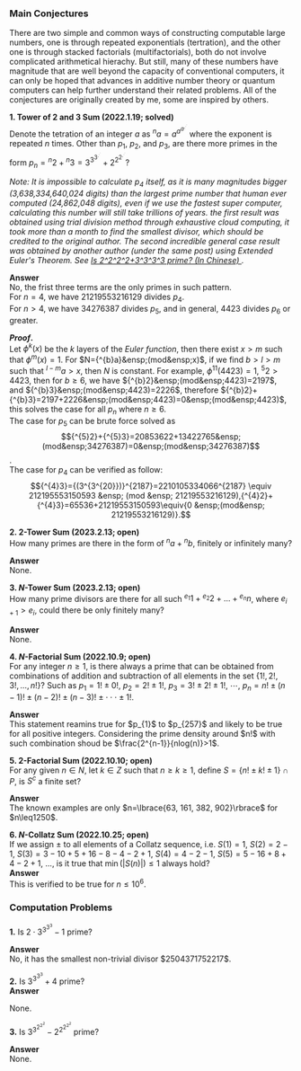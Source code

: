 ### Main Conjectures
There are two simple and common ways of constructing computable large numbers, one is through repeated exponentials (tertration), and the other one is through stacked factorials (multifactorials), both do not involve complicated arithmetical hierachy. But still, many of these numbers have magnitude that are well beyond the capacity of conventional computers, it can only be hoped that advances in additive number theory or quantum computers can help further understand their related problems. All of the conjectures are originally created by me, some are inspired by others.
<p/>

**1. Tower of $2$ and $3$ Sum (2022.1.19; solved)**
<br/>
Denote the tetration of an integer $a$ as ${^{n}a}=a^{a^{a^{.^{.^{.}}}}}$ where the exponent is repeated $n$ times. Other than $p_1$, $p_2$, and $p_3$, are there more primes in the form $p_n={^{n}2}+{^{n}3}=3^{3^{3^{.^{.^{.}}}}}+2^{2^{2^{.^{.^{.}}}}}$? <p/> 
*Note: It is impossible to calculate $p_4$ itself, as it is many magnitudes bigger (3,638,334,640,024 digits) than the largest prime number that human ever computed (24,862,048 digits), even if we use the fastest super computer, calculating this number will still take trillions of years. the first result was obtained using trial division method through exhaustive cloud computing, it took more than a month to find the smallest divisor, which should be credited to the original author. The second incredible general case result was obtained by another author (under the same post) using Extended Euler's Theorem. See <a href="https://www.zhihu.com/question/512482114/answer/2319816820?utm_id=0"> Is 2^2^2^2+3^3^3^3 prime? (In Chinese) </a>.* <p/>
  
<strong> Answer </strong> <br/>
No, the frist three terms are the only primes in such pattern. <br/>
For $n=4$, we have $21219553216129$ divides $p_4$. <br/>
For $n>{4}$, we have $34276387$ divides $p_5$, and in general, $4423$ divides $p_6$ or greater. <p/>
<strong> $Proof.$ </strong> <br/>
Let $\phi^{k}(x)$ be the $k$ layers of the $Euler$ $function$, then there exist $x>m$ such that $\phi^{m}(x)=1$. For $N={^{b}a}&ensp;(mod&ensp;x)$, if we find $b>l>m$ such that ${^{l-m}a}>x$, then $N$ is constant. For example, $\phi^{11}(4423)=1$, ${^{5}2}>4423$, then for $b\geq{6}$, we have ${^{b}2}&ensp;(mod&ensp;4423)=2197$, and ${^{b}3}&ensp;(mod&ensp;4423)=2226$, therefore ${^{b}2}+{^{b}3}=2197+2226&ensp;(mod&ensp;4423)=0&ensp;(mod&ensp;4423)$, this solves the case for all $p_n$ where $n\geq{6}$. <br/>
The case for $p_5$ can be brute force solved as $${^{5}2}+{^{5}3}=20853622+13422765&ensp;(mod&ensp;34276387)=0&ensp;(mod&ensp;34276387)$$. <br/>
The case for $p_4$ can be verified as follow: $${^{4}3}={(3^{3^{20}})}^{2187}=2210105334066^{2187} \equiv 212195553150593 &ensp; (mod &ensp; 21219553216129),{^{4}2}+{^{4}3}=65536+21219553150593\equiv{0 &ensp;(mod&ensp; 21219553216129)}.$$ <p/>

**2. $2$-Tower Sum (2023.2.13; open)**
<br/>
How many primes are there in the form of ${^{n}a}+{^{n}b}$, finitely or infinitely many?
<p/>
<strong> Answer </strong>
<br/>
None.

<p/>

**3. $N$-Tower Sum (2023.2.13; open)**
<br/>
How many prime divisors are there for all such ${^{e_1}1}+{^{e_2}2}+...+{^{e_n}n}$, where $e_{i+1}>e_{i}$, could there be only finitely many?
<p/>
<strong> Answer </strong>
<br/>
None.

<p/>

**4. $N$-Factorial Sum (2022.10.9; open)** 
<br/>
For any integer $n\geq{1}$, is there always a prime that can be obtained from combinations of addition and subtraction of all elements in the set $\lbrace{1!, 2!, 3!, …, n!}\rbrace$? 
Such as
$p_1={1!}\pm{0!},$
$p_2={2!}\pm{1!},$
$p_3={3!}\pm{2!}\pm{1!},$
$\cdots,$
$p_n=n!\pm(n-1)!\pm(n-2)!\pm(n-3)!\pm\cdot\cdot\cdot\pm{1!}.$
<p/>
<strong> Answer </strong>
<br/>
This statement reamins true for $p_{1}$ to $p_{257}$ and likely to be true for all positive integers. Considering the prime density around $n!$ with such combination shoud be $\frac{2^{n-1}}{nlog(n)}>1$.

<p/>

**5. $2$-Factorial Sum (2022.10.10; open)**
<br/>
For any given $n\in{N}$, let $k\in{Z}$ such that $n\geq{k}\geq{1}$, define $S=\lbrace{n!}\pm{k!}\pm{1}\rbrace\cap{P}$, is $S^c$ a finite set?
<p/>
<strong> Answer </strong>
<br/>
The known examples are only $n=\lbrace{63, 161, 382, 902}\rbrace$ for $n\leq1250$.

<p/>

**6. $N$-Collatz Sum (2022.10.25; open)**
<br/>
If we assign $\pm$ to all elements of a Collatz sequence, i.e.
$S(1)=1$,
$S(2)=2-1$,
$S(3)=3-10+5+16-8-4-2+1$,
$S(4)=4-2-1$,
$S(5)=5-16+8+4-2+1$, ...,
is it true that $\min(|S(n)|)\leq{1}$ always hold?  
<strong> Answer </strong>
<br/>
This is verified to be true for $n\leq{10^6}$.



### Computation Problems
**1.** Is $2\cdot3^{3^{3^{3}}}-1$ prime?
<p/>
<strong> Answer </strong>
<br/>
No, it has the smallest non-trivial divisor $2504371752217$.

**2.** Is $3^{3^{3^{3}}}+4$ prime?
<br/>
<strong> Answer </strong>
<p/>
None.

**3.** Is $3^{3^{2^{2^{2}}}}-2^{2^{2^{2^{2}}}}$ prime?
<p/>
<strong> Answer </strong>
<br/>
None.


<p/>
<html lang="en">
<head>
<meta http-equiv="content-type" content="text/html; charset=utf-8">
<script type="text/javascript" charset="utf-8" src="
https://cdn.mathjax.org/mathjax/latest/MathJax.js?config=TeX-AMS-MML_HTMLorMML,
https://vincenttam.github.io/javascripts/MathJaxLocal.js"></script>
</head>
